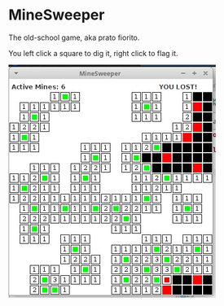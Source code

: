 # MineSweeper
The old-school game, aka prato fiorito.

You left click a square to dig it, right click to flag it.

![Alt text](MineSweeperScreen.jpeg?raw=true "")
